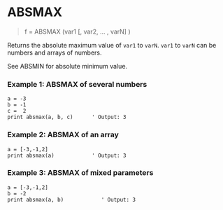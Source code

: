 # ABSMAX

> f = ABSMAX (var1 [, var2, ... , varN] )

Returns the absolute maximum value of `var1` to `varN`. `var1` to `varN` can be numbers and arrays of numbers.

See ABSMIN for absolute minimum value.

### Example 1: ABSMAX of several numbers

```
a = -3
b = -1
c =  2
print absmax(a, b, c)      ' Output: 3
```

### Example 2: ABSMAX of an array

```
a = [-3,-1,2]
print absmax(a)            ' Output: 3
```

### Example 3: ABSMAX of mixed parameters

```
a = [-3,-1,2]
b = -2
print absmax(a, b)            ' Output: 3
```
